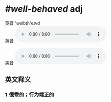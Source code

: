 # ***\#well-behaved*** adj
英音 'welbɪh'eɪvd  
英音
<audio src="./media/well-behaved1_AAC.aac" controls="controls"></audio>

美音
<audio src="./media/well-behaved2_AAC.aac" controls="controls"></audio>



  

英文释义
---
### 1.**很乖的；行为端正的**  


